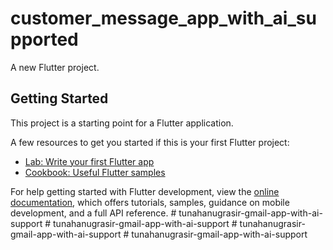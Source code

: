 # customer_message_app_with_ai_supported

A new Flutter project.

## Getting Started

This project is a starting point for a Flutter application.

A few resources to get you started if this is your first Flutter project:

- [Lab: Write your first Flutter app](https://docs.flutter.dev/get-started/codelab)
- [Cookbook: Useful Flutter samples](https://docs.flutter.dev/cookbook)

For help getting started with Flutter development, view the
[online documentation](https://docs.flutter.dev/), which offers tutorials,
samples, guidance on mobile development, and a full API reference.
#   t u n a h a n u g r a s i r - g m a i l - a p p - w i t h - a i - s u p p o r t  
 #   t u n a h a n u g r a s i r - g m a i l - a p p - w i t h - a i - s u p p o r t  
 #   t u n a h a n u g r a s i r - g m a i l - a p p - w i t h - a i - s u p p o r t  
 #   t u n a h a n u g r a s i r - g m a i l - a p p - w i t h - a i - s u p p o r t  
 